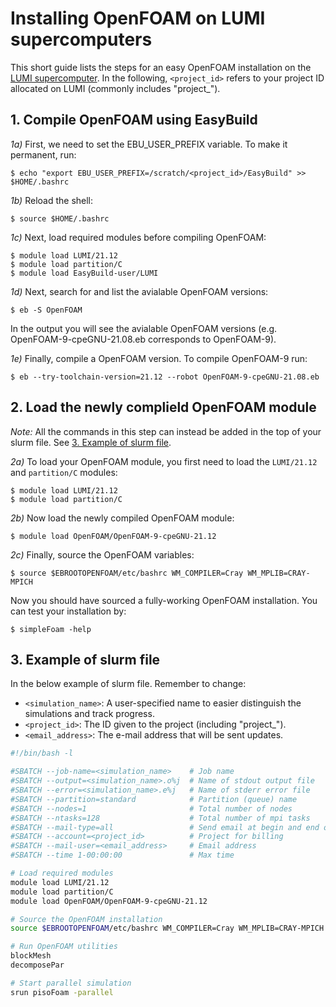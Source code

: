 # Installing OpenFOAM on LUMI supercomputers
This short guide lists the steps for an easy OpenFOAM installation on the [LUMI supercomputer](https://lumi-supercomputer.eu). In the following, ```<project_id>``` refers to your project ID allocated on LUMI (commonly includes "project_").

## 1. Compile OpenFOAM using EasyBuild
*1a)* First, we need to set the EBU_USER_PREFIX variable. To make it permanent, run:
```shell
$ echo "export EBU_USER_PREFIX=/scratch/<project_id>/EasyBuild" >> $HOME/.bashrc
```
*1b)* Reload the shell:
```shell
$ source $HOME/.bashrc
```
*1c)* Next, load required modules before compiling OpenFOAM:
```shell
$ module load LUMI/21.12
$ module load partition/C
$ module load EasyBuild-user/LUMI
```
*1d)* Next, search for and list the avialable OpenFOAM versions:
```shell
$ eb -S OpenFOAM
```

In the output you will see the avialable OpenFOAM versions (e.g. OpenFOAM-9-cpeGNU-21.08.eb corresponds to OpenFOAM-9).

*1e)* Finally, compile a OpenFOAM version. To compile OpenFOAM-9 run:
```shell
$ eb --try-toolchain-version=21.12 --robot OpenFOAM-9-cpeGNU-21.08.eb
```

## 2. Load the newly complield OpenFOAM module
*Note:* All the commands in this step can instead be added in the top of your slurm file. See 
[3. Example of slurm file](#3-example-of-slurm-file).

*2a)* To load your OpenFOAM module, you first need to load the ```LUMI/21.12``` and ```partition/C``` modules:
```shell
$ module load LUMI/21.12
$ module load partition/C
```

*2b)* Now load the newly compiled OpenFOAM module:
```shell
$ module load OpenFOAM/OpenFOAM-9-cpeGNU-21.12
```

*2c)* Finally, source the OpenFOAM variables:
```shell
$ source $EBROOTOPENFOAM/etc/bashrc WM_COMPILER=Cray WM_MPLIB=CRAY-MPICH
```
Now you should have sourced a fully-working OpenFOAM installation. You can test your installation by:
```shell
$ simpleFoam -help
```

## 3. Example of slurm file
In the below example of slurm file. Remember to change:
- ```<simulation_name>```: A user-specified name to easier distinguish the simulations and track progress.
- ```<project_id>```: The ID given to the project (including "project_").
- ```<email_address>```: The e-mail address that will be sent updates.
```bash
#!/bin/bash -l

#SBATCH --job-name=<simulation_name>    # Job name
#SBATCH --output=<simulation_name>.o%j  # Name of stdout output file
#SBATCH --error=<simulation_name>.e%j   # Name of stderr error file
#SBATCH --partition=standard            # Partition (queue) name
#SBATCH --nodes=1                       # Total number of nodes
#SBATCH --ntasks=128                    # Total number of mpi tasks
#SBATCH --mail-type=all                 # Send email at begin and end of job
#SBATCH --account=<project_id>          # Project for billing
#SBATCH --mail-user=<email_address>     # Email address
#SBATCH --time 1-00:00:00               # Max time

# Load required modules
module load LUMI/21.12
module load partition/C
module load OpenFOAM/OpenFOAM-9-cpeGNU-21.12

# Source the OpenFOAM installation
source $EBROOTOPENFOAM/etc/bashrc WM_COMPILER=Cray WM_MPLIB=CRAY-MPICH

# Run OpenFOAM utilities     
blockMesh
decomposePar

# Start parallel simulation
srun pisoFoam -parallel
```